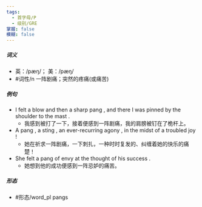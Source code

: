 ```yaml
---
tags:
  - 首字母/P
  - 级别/GRE
掌握: false
模糊: false
---
```

##### 词义
- 英：/pæŋ/； 美：/pæŋ/
- #词性/n  一阵剧痛；突然的疼痛(或痛苦)
##### 例句
- I felt a blow and then a sharp pang , and there I was pinned by the shoulder to the mast .
	- 我感到被打了一下，接着便感到一阵剧痛，我的肩膀被钉在了桅杆上。
- A pang , a sting , an ever-recurring agony , in the midst of a troubled joy !
	- 她在祈求一阵剧痛，一下刺扎，一种时时复发的、纠缠着她的快乐的痛楚！
- She felt a pang of envy at the thought of his success .
	- 她想到他的成功便感到一阵忌妒的痛苦。
##### 形态
- #形态/word_pl pangs
